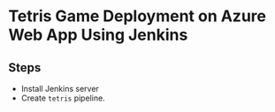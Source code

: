 # Tetris Game Deployment on Azure Web App Using Jenkins

## Steps

- Install Jenkins server
- Create `tetris` pipeline.